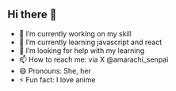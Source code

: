 ## Hi there 👋

<!--
**Amara-chan/Amara-chan** is a ✨ _special_ ✨ repository because its `README.md` (this file) appears on your GitHub profile.

Here are some ideas to get you started:
- 💬 Ask me about ...
-->

- 🔭 I’m currently working on my skill
- 🌱 I’m currently learning javascript and react
- 🤔 I’m looking for help with my learning 
- 📫 How to reach me: via X @amarachi_senpai
- 😄 Pronouns: She, her
- ⚡ Fun fact: I love anime

